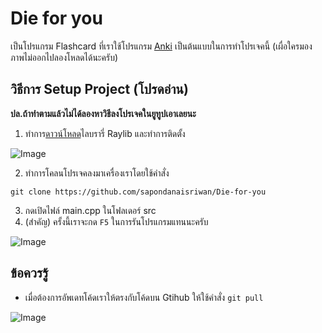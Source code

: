 # Die for you
เป็นโปรแกรม Flashcard ที่เราใช้โปรแกรม [Anki](https://apps.ankiweb.net/) เป็นต้นแบบในการทำโปรเจคนี้ (เผื่อใครมองภาพไม่ออกไปลองโหลดได้นะครับ) 

## วิธีการ Setup Project (โปรดอ่าน)

**ปล.ถ้าทำตามแล้วไม่ได้ลองหาวิธีลงโปรเจคในยูทูปเอาเลยนะ**

1. ทำการ[ดาวน์โหลด](https://raysan5.itch.io/raylib/purchase?popup=1)ไลบรารี่ Raylib และทำการติดตั้ง

![Image](https://github.com/user-attachments/assets/aea1859d-2ef7-483a-a273-ac8e31b33041)

2. ทำการโคลนโปรเจคลงมาเครื่องเราโดยใช้คำสั่ง

```
git clone https://github.com/sapondanaisriwan/Die-for-you
```

3. กดเปิดไฟล์ main.cpp ในโฟลเดอร์ src
4. (สำคัญ) ครั้งนี้เราจะกด `F5` ในการรันโปรแกรมแทนนะครับ

![Image](https://github.com/user-attachments/assets/2d5e5734-e160-4348-bc90-f5bc19a65e64)

## ข้อควรรู้

- เมื่อต้องการอัพเดทโค้ดเราให้ตรงกับโค้ดบน Gtihub ให้ใช้คำสั่ง `git pull`

![Image](https://github.com/user-attachments/assets/fd9d9584-7bf3-4e8a-949b-661f5499e4f0)
